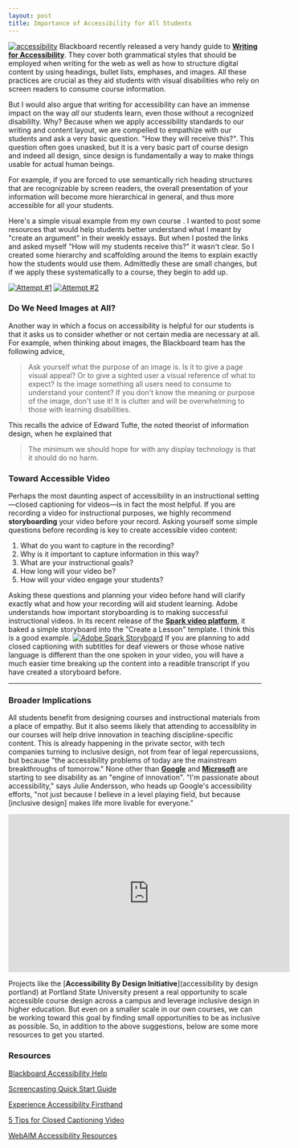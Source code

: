 ```yaml
---
layout: post
title: Importance of Accessibility for All Students
---
```


[![accessibility](http://www.instruction.uh.edu/wp-content/uploads/2016/05/accessibility.png)](http://www.instruction.uh.edu/wp-content/uploads/2016/05/accessibility.png) Blackboard recently released a very handy guide to [**Writing for Accessibility**](https://en-us.help.blackboard.com/Accessibility/Write_Accessible_Content). They cover both grammatical styles that should be employed when writing for the web as well as how to structure digital content by using headings, bullet lists, emphases, and images. All these practices are crucial as they aid students with visual disabilities who rely on screen readers to consume course information.

But I would also argue that writing for accessibility can have an immense impact on the way *all* our students learn, even those without a recognized disabililty. Why? Because when we apply accessibility standards to our writing and content layout, we are compelled to empathize with our students and ask a very basic question. "How they will receive this?". This question often goes unasked, but it is a very basic part of course design and indeed all design, since design is fundamentally a way to make things usable for actual human beings.

For example, if you are forced to use semantically rich heading structures that are recognizable by screen readers, the overall presentation of your information will become more hierarchical in general, and thus more accessible for all your students.

Here's a simple visual example from my own course . I wanted to post some resources that would help students better understand what I meant by "create an argument" in their weekly essays. But when I posted the links and asked myself "How will my students receive this?" it wasn't clear. So I created some hierarchy and scaffolding around the items to explain exactly how the students would use them. Admittedly these are small changes, but if we apply these systematically to a course, they begin to add up.

[![Attempt #1](http://www.instruction.uh.edu/wp-content/uploads/2016/05/accessible-1-300x119.png)](http://www.instruction.uh.edu/wp-content/uploads/2016/05/accessible-1.png)
[![Attempt #2](http://www.instruction.uh.edu/wp-content/uploads/2016/05/accessible-2-300x204.png)](http://www.instruction.uh.edu/wp-content/uploads/2016/05/accessible-2.png)

### Do We Need Images at All?

Another way in which a focus on accessibility is helpful for our students is that it asks us to consider whether or not certain media are necessary at all. For example, when thinking about images, the Blackboard team has the following advice,

> Ask yourself what the purpose of an image is. Is it to give a page visual appeal? Or to give a sighted user a visual reference of what to expect? Is the image something all users need to consume to understand your content? If you don't know the meaning or purpose of the image, don't use it! It is clutter and will be overwhelming to those with learning disabilities.

This recalls the advice of Edward Tufte, the noted theorist of information design, when he explained that

> The minimum we should hope for with any display technology is that it should do no harm.

### Toward Accessible Video

Perhaps the most daunting aspect of accessibility in an instructional setting—closed captioning for videos—is in fact the most helpful. If you are recording a video for instructional purposes, we highly recommend **storyboarding** your video before your record. Asking yourself some simple questions before recording is key to create accessible video content:

1.  What do you want to capture in the recording?
2.  Why is it important to capture information in this way?
3.  What are your instructional goals?
4.  How long will your video be?
5.  How will your video engage your students?

Asking these questions and planning your video before hand will clarify exactly what and how your recording will aid student learning. Adobe understands how important storyboarding is to making successful instructional videos. In its recent release of the [**Spark video platform**](https://spark.adobe.com), it baked a simple storyboard into the "Create a Lesson" template. I think this is a good example. [![Adobe Spark Storyboard](http://www.instruction.uh.edu/wp-content/uploads/2016/06/Spark-Storyboard.png)](http://www.instruction.uh.edu/wp-content/uploads/2016/06/Spark-Storyboard.png) If you are planning to add closed captioning with subtitles for deaf viewers or those whose native language is different than the one spoken in your video, you will have a much easier time breaking up the content into a readible transcript if you have created a storyboard before.

---

### Broader Implications

All students benefit from designing courses and instructional materials from a place of empathy. But it also seems likely that attending to accessiblity in our courses will help drive innovation in teaching discipline-specific content. This is already happening in the private sector, with tech companies turning to inclusive design, not from fear of legal repercussions, but because "the accessibility problems of today are the mainstream breakthroughs of tomorrow." None other than [**Google**](http://www.fastcodesign.com/3060090/how-designing-for-the-disabled-is-giving-google-an-edge) and [**Microsoft**](https://www.fastcodesign.com/3054927/the-big-idea/microsofts-inspiring-bet-on-a-radical-new-type-of-design-thinking) are starting to see disability as an "engine of innovation". "I'm passionate about accessibility," says Julie Andersson, who heads up Google's accessibility efforts, "not just because I believe in a level playing field, but because [inclusive design] makes life more livable for everyone." 

<iframe title="PSU Accessible by Design Initiative" src="https://www.youtube.com/embed/RrGDnsHy1ZY" width="560" height="315" frameborder="0" allowfullscreen="allowfullscreen"></iframe>

Projects like the [**Accessibility By Design Initiative**](accessibility by design portland) at Portland State University present a real opportunity to scale accessible course design across a campus and leverage inclusive design in higher education. But even on a smaller scale in our own courses, we can be working toward this goal by finding small opportunities to be as inclusive as possible. So, in addition to the above suggestions, below are some more resources to get you started.

### Resources

[Blackboard Accessibility Help](https://en-us.help.blackboard.com/Accessibility)

[Screencasting Quick Start Guide](https://blog.peerinstruction.net/2013/01/03/quick-start-guide-to-flipping-your-classroom-using-screencasting-or-lecture-videos/)

[Experience Accessibility Firsthand](http://www.globalaccessibilityawarenessday.org/participate.html)

[5 Tips for Closed Captioning Video](http://www.3playmedia.com/2016/05/18/5-thoughtful-tips-for-closed-captioning-videos/)

[WebAIM Accessibility Resources](http://webaim.org/resources/)
